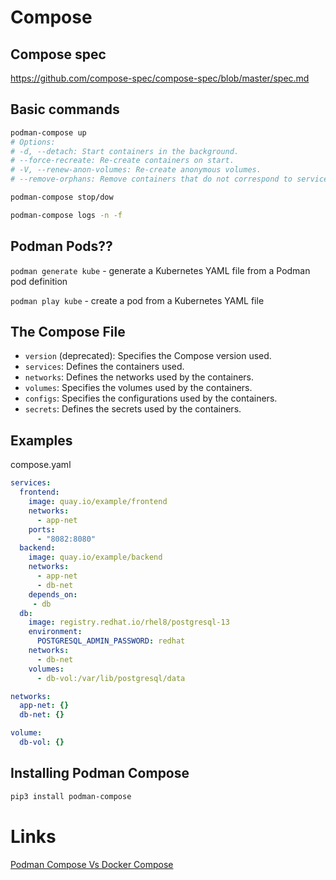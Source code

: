 # Compose

## Compose spec

https://github.com/compose-spec/compose-spec/blob/master/spec.md

## Basic commands
```sh
podman-compose up
# Options:
# -d, --detach: Start containers in the background.
# --force-recreate: Re-create containers on start.
# -V, --renew-anon-volumes: Re-create anonymous volumes.
# --remove-orphans: Remove containers that do not correspond to services that are defined in the current Compose file.

podman-compose stop/dow

podman-compose logs -n -f
```

## Podman Pods??

`podman generate kube` - generate a Kubernetes YAML file from a Podman pod definition

`podman play kube` - create a pod from a Kubernetes YAML file


## The Compose File

* `version` (deprecated): Specifies the Compose version used.
* `services`: Defines the containers used.
* `networks`: Defines the networks used by the containers.
* `volumes`: Specifies the volumes used by the containers.
* `configs`: Specifies the configurations used by the containers.
* `secrets`: Defines the secrets used by the containers.

## Examples

compose.yaml
```yaml
services:
  frontend:
    image: quay.io/example/frontend
    networks:
      - app-net
    ports:
      - "8082:8080"
  backend:
    image: quay.io/example/backend
    networks:
      - app-net
      - db-net
    depends_on:
     - db
  db:
    image: registry.redhat.io/rhel8/postgresql-13
    environment:
      POSTGRESQL_ADMIN_PASSWORD: redhat
    networks:
      - db-net
    volumes:
      - db-vol:/var/lib/postgresql/data

networks:
  app-net: {}
  db-net: {}

volume:
  db-vol: {}

```

## Installing Podman Compose

```sh
pip3 install podman-compose
```

# Links

[Podman Compose Vs Docker Compose](https://www.redhat.com/sysadmin/podman-compose-docker-compose)
